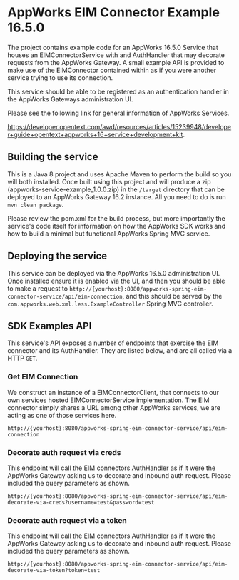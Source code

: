 # AppWorks EIM Connector Example 16.5.0

The project contains example code for an AppWorks 16.5.0 Service that houses an EIMConnectorService with
and AuthHandler that may decorate requests from the AppWorks Gateway. A small example API is provided to 
make use of the EIMConnector contained within as if you were another service trying to use its connection.

This service should be able to be registered as an authentication handler in the AppWorks Gateways administration
UI.

Please see the following link for general information of AppWorks Services.

https://developer.opentext.com/awd/resources/articles/15239948/developer+guide+opentext+appworks+16+service+development+kit.

## Building the service

This is a Java 8 project and uses Apache Maven to perform the build so you will both installed. Once built using this
project and will produce a zip (appworks-service-example_1.0.0.zip) in the `/target` directory that can be deployed
to an AppWorks Gateway 16.2 instance. All you need to do is run `mvn clean package`.

Please review the pom.xml for the build process, but more importantly the service's code itself for information on
how the AppWorks SDK works and how to build a minimal but functional AppWorks Spring MVC service.

## Deploying the service

This service can be deployed via the AppWorks 16.5.0  administration UI. Once installed ensure it is enabled 
via the UI, and then you should be able to make a request 
to `http://{yourhost}:8080/appworks-spring-eim-connector-service/api/eim-connection`, and this should be served by the 
`com.appworks.web.xml.less.ExampleController` Spring MVC controller.

## SDK Examples API

This service's API exposes a number of endpoints that exercise the EIM connector and its AuthHandler. They are 
listed below, and are all called via a HTTP `GET`.

### Get EIM Connection

We construct an instance of a EIMConnectorClient, that connects to our own services hosted EIMConnectorService 
implementation. The EIM connector simply shares a URL among other AppWorks services, we are acting as one of those
services here.

`http://{yourhost}:8080/appworks-spring-eim-connector-service/api/eim-connection`

### Decorate auth request via creds

This endpoint will call the EIM connectors AuthHandler as if it were the AppWorks Gateway asking us to decorate
and inbound auth request. Please included the query parameters as shown.

`http://{yourhost}:8080/appworks-spring-eim-connector-service/api/eim-decorate-via-creds?username=test&password=test`

### Decorate auth request via a token

This endpoint will call the EIM connectors AuthHandler as if it were the AppWorks Gateway asking us to decorate
and inbound auth request. Please included the query parameters as shown.

`http://{yourhost}:8080/appworks-spring-eim-connector-service/api/eim-decorate-via-token?token=test`

